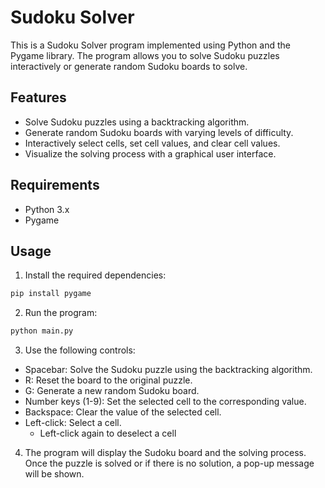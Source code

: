 # Sudoku Solver

This is a Sudoku Solver program implemented using Python and the Pygame library. The program allows you to solve Sudoku puzzles interactively or generate random Sudoku boards to solve.

## Features

- Solve Sudoku puzzles using a backtracking algorithm.
- Generate random Sudoku boards with varying levels of difficulty.
- Interactively select cells, set cell values, and clear cell values.
- Visualize the solving process with a graphical user interface.

## Requirements

- Python 3.x
- Pygame

## Usage

1. Install the required dependencies:
```bash
pip install pygame
```

2. Run the program:
```bash
python main.py
```

3. Use the following controls:

- Spacebar: Solve the Sudoku puzzle using the backtracking algorithm.
- R: Reset the board to the original puzzle.
- G: Generate a new random Sudoku board.
- Number keys (1-9): Set the selected cell to the corresponding value.
- Backspace: Clear the value of the selected cell.
- Left-click: Select a cell.
    - Left-click again to deselect a cell

4. The program will display the Sudoku board and the solving process. Once the puzzle is solved or if there is no solution, a pop-up message will be shown.
